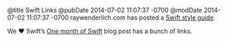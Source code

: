@title Swift Links
@pubDate 2014-07-02 11:07:37 -0700
@modDate 2014-07-02 11:07:37 -0700
raywenderlich.com has posted a <a href="https://github.com/raywenderlich/swift-style-guide">Swift style guide</a>.

We ❤ Swift’s <a href="http://www.weheartswift.com/one-month-swift/">One month of Swift</a> blog post has a bunch of links.
